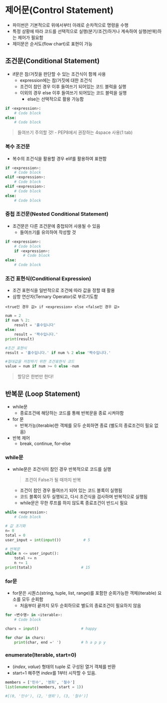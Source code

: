 # 제어문(Control Statement)

- 파이썬은 기본적으로 위에서부터 아래로 순차적으로 명령을 수행
- 특정 상황에 따라 코드를 선택적으로 실행(분기/조건)하거나 계속하여 실행(반복)하는 제어가 필요함
- 제이문은 순서도(flow chart)로 표현이 가능



## 조건문(Conditional Statement)

- if문은 참/거짓을 판단할 수 있는 조건식이 함께 사용
  - expression에는 참/거짓에 대한 조건식
  - 조건이 참인 경우 이후 들여쓰기 되어있는 코드 블럭을 실행
  - 이외의 경우 else 이후 들여쓰기 되어있는 코드 블럭을 실행
    - else는 선택적으로 활용 가능함

```python
if <expression>:
    # Code block
else:
    # Code block
```

> 들여쓰기 주의할 것! - PEP8에서 권장하는 4space 사용(1 tab)

### 복수 조건문

- 복수의 조건식을 활용할 경우 elif를 활용하여 표현함

```python
if <expression>:
    # Code block
elif <expression>:
    # Code block
elif <expression>:
    # Code block
else:
    # Code block    
```

### 중첩 조건문(Nested Conditional Statement)

- 조건문은 다른 조건문에 중첩되어 사용될 수 있음
  - 들여쓰기를 유의하여 작성할 것

```python
if <expression>:
    # Code block
    if <expression>:
        # Code block
else:
    # Code block
```

### 조건 표현식(Conditional Expression)

- 조건 표현식을 일반적으로 조건에 따라 값을 정할 떄 활용
- 삼항 연산자(Ternary Operator)로 부르기도함

`<true인 경우 값> if <expression> else <false인 경우 값>`

``` python
num = 2
if num % 2:
    result = '홀수입니다'
else:
    result = '짝수입니다.'
print(result)

#조건 표현식
result = '홀수입니다.' if num % 2 else '짝수입니다.'

#절대값을 저장하기 위한 조건표현식 코드
value = num if num >= 0 else -num
```

> 할당은 한번만 한다!



## 반복문 (Loop Statement)

- while문 
  - 종료조건에 해당하는 코드를 통해 반복문을 종료 시켜야함
- for 문
  - 반복가능(iterable)한 객체를 모두 순회하면 종료 (별도의 종료조건이 필요 없음)
- 반복 제어
  - break, continue, for-else



### while문

- while문은 조건식이 참인 경우 반복적으로 코드를 실행 

  > 조건이 False가 될 때까지 반복

  - 조건이 참인 경우 들여쓰기 되어 있는 코드 블록이 실행됨
  - 코드 블록이 모두 실행되고, 다시 조건식을 검사하며 반복적으로 실행됨
  - while문은 무한 루프를 하지 않도록 종료조건이 반드시 필요

```python
while <expression>:
    # Code block
```

```python
# 값 초기화
n= 0
total = 0
user_input = int(input())          # 5

# 반복문
while n <= user_input():
    total += n
    n += 1
print(total)                      # 15
```



### for문

- for문은 시퀀스(string, tuple, list, range)를 포함한 순회가능한 객체(iterable) 요소를 모두 순회함
  - 처음부터 끝까지 모두 순회하므로 별도의 종료조건이 필요하지 않음

```python
for <변수명> in <iterable>:
    # Code block
```

```python
chars = input()                   # happy

for char in chars:
    print(char, end =' ')         # h a p p y
```



### enumerate(lterable, start=0)

- (*index*, *value*) 형태의 tuple 로 구성된 열거 객체를 반환
- start=1 해주면 *index*를 1부터 시작할 수 있음.

```python
members = ['민수', '영희', '철수']
list(enumerate(members, start = 1))

#[(0, '민수'), (2, '영희'), (3, '철수')]
```

